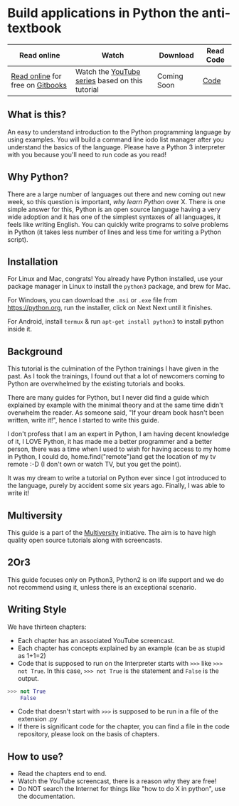 # Build applications in Python the anti-textbook

| Read online | Watch  | Download | Read Code |
| ---- | ---- | ------ | ------ |
| [Read online](https://thewhitetulip.gitbooks.io/build-applications-in-python-the-anti-textbook.) for free on [Gitbooks](https://thewhitetulip.gitbooks.io/) | Watch the [YouTube series]((https://github.com/thewhitetulip/build-app-with-python-antitextbook)) based on this tutorial | Coming Soon | [Code](https://github.com/thewhitetulip/code-build-app-with-python-antitextbook)

## What is this?
An easy to understand introduction to the Python programming language by using examples. You will build a command line iodo list manager after you understand the basics of the language. Please have a Python 3 interpreter with you because you'll need to run code as you read! 


## Why Python?
There are a large number of languages out there and new coming out new week, so this question is important, _why learn Python_ over X. There is one simple answer for this, Python is an open source language having a very wide adoption and it has one of the simplest syntaxes of all languages, it feels like writing English. You can quickly write programs to solve problems in Python (it takes less number of lines and less time for writing a Python script).

## Installation
For Linux and Mac, congrats! You already have Python installed, use your package manager in Linux to install the `python3` package, and brew for Mac. 

For Windows, you can download the `.msi` or `.exe` file from https://python.org, run the installer, click on Next Next until it finishes.

For Android, install `termux` & run `apt-get install python3` to install python inside it.

## Background
This tutorial is the culmination of the Python trainings I have given in the past. As I took the trainings, I found out that a lot of newcomers coming to Python are overwhelmed by the existing tutorials and books.

There are many guides for Python, but I never did find a guide which explained by example with the minimal theory and at the same time didn't overwhelm the reader. As someone said, "If your dream book hasn't been written, write it!", hence I started to write this guide. 

I don't profess that I am an expert in Python, I am having decent knowledge of it, I LOVE Python, it has made me a better programmer and a better person, there was a time when I used to wish for having access to my home in Python, I could do, home.find("remote")and get the location of my tv remote :-D (I don't own or watch TV, but you get the point). 

It was my dream to write a tutorial on Python ever since I got introduced to the language, purely by accident some six years ago. Finally, I was able to write it! 

## Multiversity
This guide is a part of the [Multiversity](https://github.com/thewhitetulip/multiversity) initiative. The aim is to have high quality open source tutorials along with screencasts.

## 2Or3
This guide focuses only on Python3, Python2 is on life support and we do not recommend using it, unless there is an exceptional scenario.

## Writing Style

We have thirteen chapters:

* Each chapter has an associated YouTube screencast. 
* Each chapter has concepts explained by an example (can be as stupid as 1+1=2)
* Code that is supposed to run on the Interpreter starts with `>>>` like `>>> not True`. In this case, `>>> not True` is the statement and `False` is the output.
```Python
>>> not True
	False
```
* Code that doesn't start with `>>>` is supposed to be run in a file of the extension .py
* If there is significant code for the chapter, you can find a file in the code repository, please look on the basis of chapters.

## How to use?
* Read the chapters end to end.
* Watch the YouTube screencast, there is a reason why they are free!
* Do NOT search the Internet for things like "how to do X in python", use the documentation.